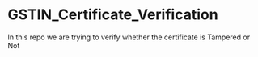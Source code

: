 # GSTIN_Certificate_Verification
In this repo we are trying to verify whether the certificate is Tampered or Not


